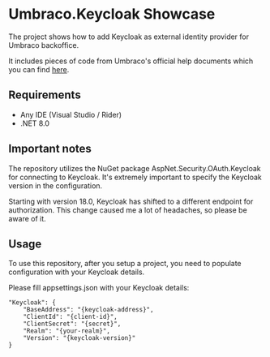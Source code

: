 # Umbraco.Keycloak Showcase
The project shows how to add Keycloak as external identity provider for Umbraco backoffice.

It includes pieces of code from Umbraco's official help documents which you can find [here](https://docs.umbraco.com/umbraco-cms/reference/security/external-login-providers).

## Requirements
- Any IDE (Visual Studio / Rider)
- .NET 8.0

## Important notes
The repository utilizes the NuGet package AspNet.Security.OAuth.Keycloak for connecting to Keycloak. It's extremely important to specify the Keycloak version in the configuration.

Starting with version 18.0, Keycloak has shifted to a different endpoint for authorization. This change caused me a lot of headaches, so please be aware of it.

## Usage
To use this repository, after you setup a project, you need to populate configuration with your Keycloak details. 

Please fill appsettings.json with your Keycloak details:

    "Keycloak": {
        "BaseAddress": "{keycloak-address}",
        "ClientId": "{client-id}",
        "ClientSecret": "{secret}",
        "Realm": "{your-realm}",
        "Version": "{keycloak-version}"
    }